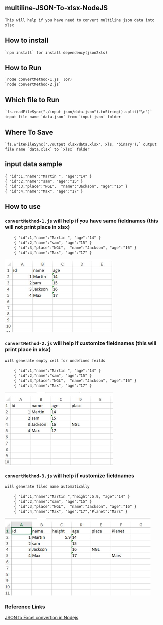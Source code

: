 ## multiline-JSON-To-xlsx-NodeJS
    This will help if you have need to convert multiline json data into xlsx

## How to install
    `npm install` for install dependency(json2xls)  

## How to Run 
    `node convertMethod-1.js` (or)
    `node convertMethod-2.js`

## Which file to Run 
    `fs.readFileSync("./input json/data.json").toString().split("\n")`  input file name `data.json` from `input json` folder  

## Where To Save
    `fs.writeFileSync('./output xlsx/data.xlsx', xls, 'binary');` output file name `data.xlsx` to `xlsx` folder  

## input data sample
    { "id":1,"name":"Martin ", "age":"14" }
    { "id":2,"name":"sam", "age":"15" }
    { "id":3,"place":"NGL",  "name":"Jackson", "age":"16" }
    { "id":4,"name":"Max", "age":"17" }

## How to use
### `convertMethod-1.js` will help if you have same fieldnames (this will not print place in xlsx)

        { "id":1,"name":"Martin ", "age":"14" }
        { "id":2,"name":"sam", "age":"15" }
        { "id":3,"place":"NGL",  "name":"Jackson", "age":"16" }
        { "id":4,"name":"Max", "age":"17" }

![Output Screenshot](https://raw.githubusercontent.com/MANOJ-M-01/Multiline-JSON-Data-To-xlsx-NodeJS/main/img/out1.JPG "output image 1")

### `convertMethod-2.js` will help if customize fieldnames (this will print place in xlsx)  
    will generate empty cell for undefined feilds

        { "id":1,"name":"Martin ", "age":"14" }
        { "id":2,"name":"sam", "age":"15" }
        { "id":3,"place":"NGL",  "name":"Jackson", "age":"16" }
        { "id":4,"name":"Max", "age":"17" }

![Output Screenshot](https://raw.githubusercontent.com/MANOJ-M-01/Multiline-JSON-Data-To-xlsx-NodeJS/main/img/out2.JPG "output image 2")


### `convertMethod-3.js` will help if customize fieldnames
    will generate filed name automatically

        { "id":1,"name":"Martin ","height":5.9, "age":"14" }
        { "id":2,"name":"sam", "age":"15" }
        { "id":3,"place":"NGL",  "name":"Jackson", "age":"16" }
        { "id":4,"name":"Max", "age":"17","Planet":"Mars" }

![Output Screenshot](https://raw.githubusercontent.com/MANOJ-M-01/Multiline-JSON-Data-To-xlsx-NodeJS/main/img/out3.JPG "output image 2")


### Reference Links

[JSON to Excel convertion in Nodejs](https://stackoverflow.com/questions/32237121/json-to-excel-convertion-in-nodejs)
